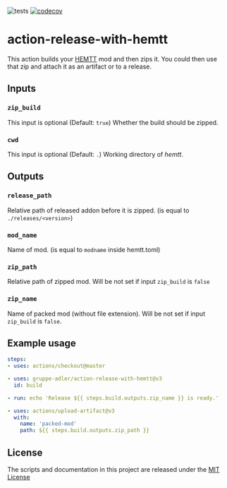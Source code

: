 ![tests](https://img.shields.io/github/workflow/status/gruppe-adler/action-release-with-hemtt/test?label=tests)
[![codecov](https://codecov.io/gh/gruppe-adler/action-release-with-hemtt/branch/master/graph/badge.svg)](https://codecov.io/gh/gruppe-adler/action-release-with-hemtt)

# action-release-with-hemtt

This action builds your [HEMTT](https://github.com/synixebrett/HEMTT) mod and then zips it. You could then use that zip and attach it as an artifact or to a release.

## Inputs

### `zip_build`
This input is optional (Default: `true`)
Whether the build should be zipped.

### `cwd`
This input is optional (Default: `.`)
Working directory of *hemtt*.

## Outputs

### `release_path`
Relative path of released addon before it is zipped. (is equal to `./releases/<version>`)

### `mod_name`
Name of mod. (is equal to `modname` inside hemtt.toml)

### `zip_path`
Relative path of zipped mod. Will be not set if input `zip_build` is `false`

### `zip_name`
Name of packed mod (without file extension). Will be not set if input `zip_build` is `false`.

## Example usage

```yaml
steps:
- uses: actions/checkout@master

- uses: gruppe-adler/action-release-with-hemtt@v3
  id: build

- run: echo 'Release ${{ steps.build.outputs.zip_name }} is ready.'

- uses: actions/upload-artifact@v3
  with:
    name: 'packed-mod'
    path: ${{ steps.build.outputs.zip_path }}
```

## License
The scripts and documentation in this project are released under the [MIT License](LICENSE)

